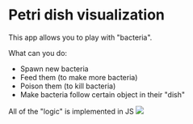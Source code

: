 # Petri dish visualization

This app allows you to play with "bacteria".

What can you do:
- Spawn new bacteria
- Feed them (to make more bacteria)
- Poison them (to kill bacteria)
- Make bacteria follow certain object in their "dish"

All of the "logic" is implemented in JS
![](https://github.com/ejdam87/petri-dish/blob/master/showcase.png)